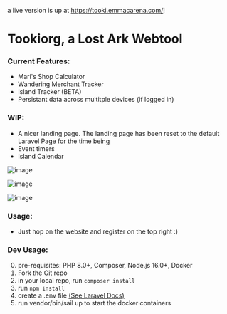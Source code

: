 a live version is up at https://tooki.emmacarena.com/!

# Tookiorg, a Lost Ark Webtool

### Current Features:
- Mari's Shop Calculator
- Wandering Merchant Tracker
- Island Tracker (BETA)
- Persistant data across multitple devices (if logged in)

### WIP:
- A nicer landing page. The landing page has been reset to the default Laravel Page for the time being
- Event timers
- Island Calendar


![image](https://user-images.githubusercontent.com/63547957/167400424-d9c460c5-6235-4ae9-a7c7-493601338d8c.png)

![image](https://user-images.githubusercontent.com/63547957/167400496-a8308466-66ec-4226-bf86-bbca2e89fe63.png)

![image](https://user-images.githubusercontent.com/63547957/167400589-44e52e52-8647-4c2a-b582-4e6a80b778f5.png)

### Usage:
- Just hop on the website and register on the top right :)

### Dev Usage:
0. pre-requisites: PHP 8.0+, Composer, Node.js 16.0+, Docker
2. Fork the Git repo
3. in your local repo, run `composer install`
4. run `npm install`
5. create a .env file [(See Laravel Docs)](https://laravel.com/docs/9.x/configuration)
6. run vendor/bin/sail up to start the docker containers
